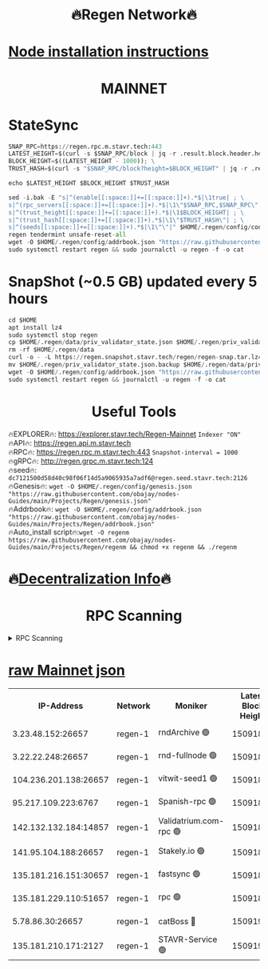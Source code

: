 <h1 align="center"> 🔥Regen Network🔥</h1>

[Node installation instructions](https://github.com/obajay/nodes-Guides/tree/main/Projects/Regen)
=
<h1 align="center"> MAINNET</h1>

# StateSync
```python
SNAP_RPC=https://regen.rpc.m.stavr.tech:443
LATEST_HEIGHT=$(curl -s $SNAP_RPC/block | jq -r .result.block.header.height); \
BLOCK_HEIGHT=$((LATEST_HEIGHT - 1000)); \
TRUST_HASH=$(curl -s "$SNAP_RPC/block?height=$BLOCK_HEIGHT" | jq -r .result.block_id.hash)

echo $LATEST_HEIGHT $BLOCK_HEIGHT $TRUST_HASH

sed -i.bak -E "s|^(enable[[:space:]]+=[[:space:]]+).*$|\1true| ; \
s|^(rpc_servers[[:space:]]+=[[:space:]]+).*$|\1\"$SNAP_RPC,$SNAP_RPC\"| ; \
s|^(trust_height[[:space:]]+=[[:space:]]+).*$|\1$BLOCK_HEIGHT| ; \
s|^(trust_hash[[:space:]]+=[[:space:]]+).*$|\1\"$TRUST_HASH\"| ; \
s|^(seeds[[:space:]]+=[[:space:]]+).*$|\1\"\"|" $HOME/.regen/config/config.toml
regen tendermint unsafe-reset-all
wget -O $HOME/.regen/config/addrbook.json "https://raw.githubusercontent.com/obajay/nodes-Guides/main/Projects/Regen/addrbook.json"
sudo systemctl restart regen && sudo journalctl -u regen -f -o cat
```
# SnapShot (~0.5 GB) updated every 5 hours
```python
cd $HOME
apt install lz4
sudo systemctl stop regen
cp $HOME/.regen/data/priv_validator_state.json $HOME/.regen/priv_validator_state.json.backup
rm -rf $HOME/.regen/data
curl -o - -L https://regen.snapshot.stavr.tech/regen/regen-snap.tar.lz4 | lz4 -c -d - | tar -x -C $HOME/.regen --strip-components 2
mv $HOME/.regen/priv_validator_state.json.backup $HOME/.regen/data/priv_validator_state.json
wget -O $HOME/.regen/config/addrbook.json "https://raw.githubusercontent.com/obajay/nodes-Guides/main/Projects/Regen/addrbook.json"
sudo systemctl restart regen && journalctl -u regen -f -o cat
```

 <h1 align="center"> Useful Tools</h1>

🔥EXPLORER🔥:     https://explorer.stavr.tech/Regen-Mainnet        `Indexer "ON"` \
🔥API🔥:          https://regen.api.m.stavr.tech \
🔥RPC🔥:          https://regen.rpc.m.stavr.tech:443              `Snapshot-interval = 1000` \
🔥gRPC🔥:         http://regen.grpc.m.stavr.tech:124 \
🔥seed🔥:      `dc7121500d58d40c98f06f14d5a9065935a7adf6@regen.seed.stavr.tech:2126` \
🔥Genesis🔥:   `wget -O $HOME/.regen/config/genesis.json "https://raw.githubusercontent.com/obajay/nodes-Guides/main/Projects/Regen/genesis.json"` \
🔥Addrbook🔥:  `wget -O $HOME/.regen/config/addrbook.json "https://raw.githubusercontent.com/obajay/nodes-Guides/main/Projects/Regen/addrbook.json"` \
🔥Auto_install script🔥:`wget -O regenm https://raw.githubusercontent.com/obajay/nodes-Guides/main/Projects/Regen/regenm && chmod +x regenm && ./regenm`

🔥[Decentralization Info](https://github.com/obajay/StateSync-snapshots/tree/main/Projects/Regen/Decentralization)🔥
=
<h1 align="center"> RPC Scanning</h1>

<details>
<summary>RPC Scanning</summary>

<h2 align="center"> We scan nodes in real time every 4 hours. And we provide the final result of RPC endpoints.
We cannot influence the operation of these nodes in any way. </h2>


```python
If Voting Power is higher than 0 --> then the Node is a validator of the network and may be subject to attack and be a potential threat to the chain.
```
```python
We marked such validators with a red symbol
```

</details>

[raw Mainnet json](https://rpc-check.regenm.stavr.tech/regenm/rpc-regenm-result.json)
=


<table><tr><th>IP-Address</th><th>Network</th><th>Moniker</th><th>Latest Block Height</th><th>Earliest Block Height</th><th>Catching Up</th><th>Tx Index</th><th>Voting Power</th><th>Scan Time</th></tr><tr><td>3.23.48.152:26657</td><td>regen-1</td><td>rndArchive 🟢</td><td>15091882</td><td>1</td><td>False</td><td>on</td><td>0</td><td>2024-03-12T17:17:58.699856780UTC</td></tr><tr><td>3.22.22.248:26657</td><td>regen-1</td><td>rnd-fullnode 🟢</td><td>15091880</td><td>4134001</td><td>False</td><td>on</td><td>0</td><td>2024-03-12T17:17:41.722406003UTC</td></tr><tr><td>104.236.201.138:26657</td><td>regen-1</td><td>vitwit-seed1 🟢</td><td>15091867</td><td>8943001</td><td>False</td><td>on</td><td>0</td><td>2024-03-12T17:16:26.961682501UTC</td></tr><tr><td>95.217.109.223:6767</td><td>regen-1</td><td>Spanish-rpc 🟢</td><td>15091893</td><td>10068001</td><td>False</td><td>on</td><td>0</td><td>2024-03-12T17:18:59.640248689UTC</td></tr><tr><td>142.132.132.184:14857</td><td>regen-1</td><td>Validatrium.com-rpc 🟢</td><td>15091894</td><td>11175001</td><td>False</td><td>on</td><td>0</td><td>2024-03-12T17:19:03.924312437UTC</td></tr><tr><td>141.95.104.188:26657</td><td>regen-1</td><td>Stakely.io 🟢</td><td>15091876</td><td>13442501</td><td>False</td><td>on</td><td>0</td><td>2024-03-12T17:17:20.209563317UTC</td></tr><tr><td>135.181.216.151:30657</td><td>regen-1</td><td>fastsync 🟢</td><td>15091885</td><td>14457001</td><td>False</td><td>off</td><td>0</td><td>2024-03-12T17:18:12.117221480UTC</td></tr><tr><td>135.181.229.110:51657</td><td>regen-1</td><td>rpc 🟢</td><td>15091874</td><td>14844001</td><td>False</td><td>on</td><td>0</td><td>2024-03-12T17:17:09.444272181UTC</td></tr><tr><td>5.78.86.30:26657</td><td>regen-1</td><td>catBoss 🔴</td><td>15091904</td><td>14962001</td><td>False</td><td>on</td><td>9021624547</td><td>2024-03-12T17:20:03.428017921UTC</td></tr><tr><td>135.181.210.171:2127</td><td>regen-1</td><td>STAVR-Service 🟢</td><td>15091907</td><td>15091001</td><td>False</td><td>on</td><td>0</td><td>2024-03-12T17:20:22.058978029UTC</td></tr></table>